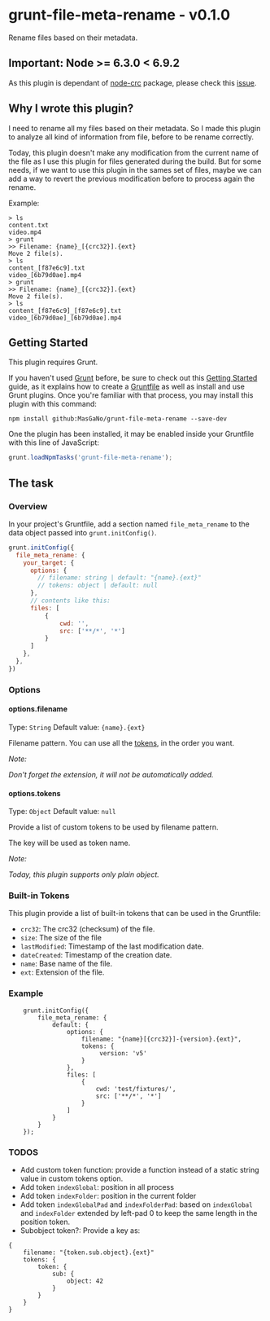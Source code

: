 # grunt-file-meta-rename - v0.1.0
Rename files based on their metadata.

## Important: Node >= 6.3.0 < 6.9.2
As this plugin is dependant of [node-crc](https://github.com/alexgorbatchev/node-crc) package, please check this [issue](https://github.com/alexgorbatchev/node-crc#important-node--630--692).

## Why I wrote this plugin?
I need to rename all my files based on their metadata.
So I made this plugin to analyze all kind of information from file, before to be rename correctly.

Today, this plugin doesn't make any modification from the current name of the file as I use this plugin for files generated during the build. 
But for some needs, if we want to use this plugin in the sames set of files, maybe we can add a way to revert the previous modification before to process again the rename.

Example:
```
> ls
content.txt
video.mp4
> grunt
>> Filename: {name}_[{crc32}].{ext}
Move 2 file(s).
> ls
content_[f87e6c9].txt
video_[6b79d0ae].mp4
> grunt
>> Filename: {name}_[{crc32}].{ext}
Move 2 file(s).
> ls
content_[f87e6c9]_[f87e6c9].txt
video_[6b79d0ae]_[6b79d0ae].mp4
```

## Getting Started
This plugin requires Grunt.

If you haven't used [Grunt](http://gruntjs.com/) before, be sure to check out this [Getting Started](http://gruntjs.com/getting-started) guide, as it explains how to create a [Gruntfile](http://gruntjs.com/sample-gruntfile) as well as install and use Grunt plugins. Once you're familiar with that process, you may install this plugin with this command:

```shell
npm install github:MasGaNo/grunt-file-meta-rename --save-dev
```

One the plugin has been installed, it may be enabled inside your Gruntfile with this line of JavaScript:

```js
grunt.loadNpmTasks('grunt-file-meta-rename');
```

## The task

### Overview
In your project's Gruntfile, add a section named `file_meta_rename` to the data object passed into `grunt.initConfig()`.

```js
grunt.initConfig({
  file_meta_rename: {
    your_target: {
      options: {
        // filename: string | default: "{name}.{ext}"
        // tokens: object | default: null
      },
      // contents like this:
      files: [
          {
              cwd: '',
              src: ['**/*', '*']
          }
      ]
    },
  },
})
```

### Options

#### options.filename
Type: `String`
Default value: `{name}.{ext}`

Filename pattern. You can use all the [tokens](#built-in-tokens), in the order you want. 

*Note:*

*Don't forget the extension, it will not be automatically added.*

#### options.tokens
Type: `Object`
Default value: `null`

Provide a list of custom tokens to be used by filename pattern.

The key will be used as token name.

*Note:*

*Today, this plugin supports only plain object.*

### Built-in Tokens

This plugin provide a list of built-in tokens that can be used in the Gruntfile:
- `crc32`: The crc32 (checksum) of the file.
- `size`: The size of the file
- `lastModified`: Timestamp of the last modification date.
- `dateCreated`: Timestamp of the creation date.
- `name`: Base name of the file.
- `ext`: Extension of the file.

### Example
```
    grunt.initConfig({
        file_meta_rename: {
            default: {
                options: {
                    filename: "{name}[{crc32}]-{version}.{ext}",
                    tokens: {
                         version: 'v5'
                    }
                },
                files: [
                    {
                        cwd: 'test/fixtures/',
                        src: ['**/*', '*']
                    }
                ]
            }
        }
    });
```

### TODOS
- Add custom token function: provide a function instead of a static string value in custom tokens option.
- Add token `indexGlobal`: position in all process
- Add token `indexFolder`: position in the current folder
- Add token `indexGlobalPad` and `indexFolderPad`: based on `indexGlobal` and `indexFolder` extended by left-pad 0 to keep the same length in the position token.
- Subobject token?: Provide a key as:
```
{
    filename: "{token.sub.object}.{ext}"
    tokens: {
        token: {
            sub: {
                object: 42
            }
        }
    }
}
```
